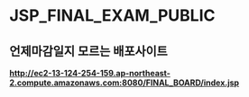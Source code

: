 # JSP_FINAL_EXAM_PUBLIC

## 언제마감일지 모르는 배포사이트 ## 
**http://ec2-13-124-254-159.ap-northeast-2.compute.amazonaws.com:8080/FINAL_BOARD/index.jsp**
